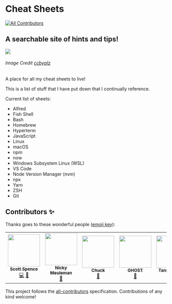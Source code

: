 # Cheat Sheets
<!-- ALL-CONTRIBUTORS-BADGE:START - Do not remove or modify this section -->
[![All Contributors](https://img.shields.io/badge/all_contributors-6-orange.svg?style=flat-square)](#contributors-)
<!-- ALL-CONTRIBUTORS-BADGE:END -->

## A searchable site of hints and tips!

[![](/src/images/flying-cube.gif)](https://cheatsheets.xyz)

###### Image Credit [ccbyplz](https://www.deviantart.com/ccbyplz)

A place for all my cheat sheets to live!

This is a list of stuff that I have put down that I continually
reference.

Current list of sheets:

- Alfred
- Fish Shell
- Bash
- Homebrew
- Hyperterm
- JavaScript
- Linux
- macOS
- npm
- now
- Windows Subsystem Linux (WSL)
- VS Code
- Node Version Manager (nvm)
- npx
- Yarn
- ZSH
- Git

## Contributors ✨

Thanks goes to these wonderful people ([emoji key](https://allcontributors.org/docs/en/emoji-key)):

<!-- ALL-CONTRIBUTORS-LIST:START - Do not remove or modify this section -->
<!-- prettier-ignore-start -->
<!-- markdownlint-disable -->
<table>
  <tr>
    <td align="center"><a href="https://scottspence.com/"><img src="https://avatars.githubusercontent.com/u/234708?v=4?s=100" width="100px;" alt=""/><br /><sub><b>Scott Spence</b></sub></a><br /><a href="https://github.com/spences10/cheat-sheets/commits?author=spences10" title="Code">💻</a> <a href="https://github.com/spences10/cheat-sheets/commits?author=spences10" title="Documentation">📖</a></td>
    <td align="center"><a href="https://nickymeuleman.netlify.app/"><img src="https://avatars.githubusercontent.com/u/30179461?v=4?s=100" width="100px;" alt=""/><br /><sub><b>Nicky Meuleman</b></sub></a><br /><a href="https://github.com/spences10/cheat-sheets/commits?author=NickyMeuleman" title="Documentation">📖</a></td>
    <td align="center"><a href="https://github.com/eclectic-coding"><img src="https://avatars.githubusercontent.com/u/13651291?v=4?s=100" width="100px;" alt=""/><br /><sub><b>Chuck </b></sub></a><br /><a href="https://github.com/spences10/cheat-sheets/commits?author=eclectic-coding" title="Documentation">📖</a></td>
    <td align="center"><a href="https://github.com/ghostdevv"><img src="https://avatars.githubusercontent.com/u/47755378?v=4?s=100" width="100px;" alt=""/><br /><sub><b>GHOST</b></sub></a><br /><a href="https://github.com/spences10/cheat-sheets/commits?author=ghostdevv" title="Documentation">📖</a></td>
    <td align="center"><a href="https://tannerdolby.com/"><img src="https://avatars.githubusercontent.com/u/48612525?v=4?s=100" width="100px;" alt=""/><br /><sub><b>Tanner Dolby</b></sub></a><br /><a href="https://github.com/spences10/cheat-sheets/commits?author=tannerdolby" title="Documentation">📖</a></td>
    <td align="center"><a href="https://github.com/marcusbarnesdeveloper"><img src="https://avatars.githubusercontent.com/u/59588519?v=4?s=100" width="100px;" alt=""/><br /><sub><b>marcusbarnesdeveloper</b></sub></a><br /><a href="https://github.com/spences10/cheat-sheets/commits?author=marcusbarnesdeveloper" title="Documentation">📖</a></td>
  </tr>
</table>

<!-- markdownlint-restore -->
<!-- prettier-ignore-end -->

<!-- ALL-CONTRIBUTORS-LIST:END -->

This project follows the [all-contributors](https://github.com/all-contributors/all-contributors) specification. Contributions of any kind welcome!